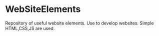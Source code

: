 WebSiteElements
===============

Repository of useful website elements. Use to develop websites.
Simple HTML,CSS,JS are used.
